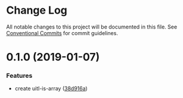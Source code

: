 # Change Log

All notable changes to this project will be documented in this file.
See [Conventional Commits](https://conventionalcommits.org) for commit guidelines.

# 0.1.0 (2019-01-07)


### Features

* create uitl-is-array ([38d916a](https://github.com/forsigner/checkok/commit/38d916a))

